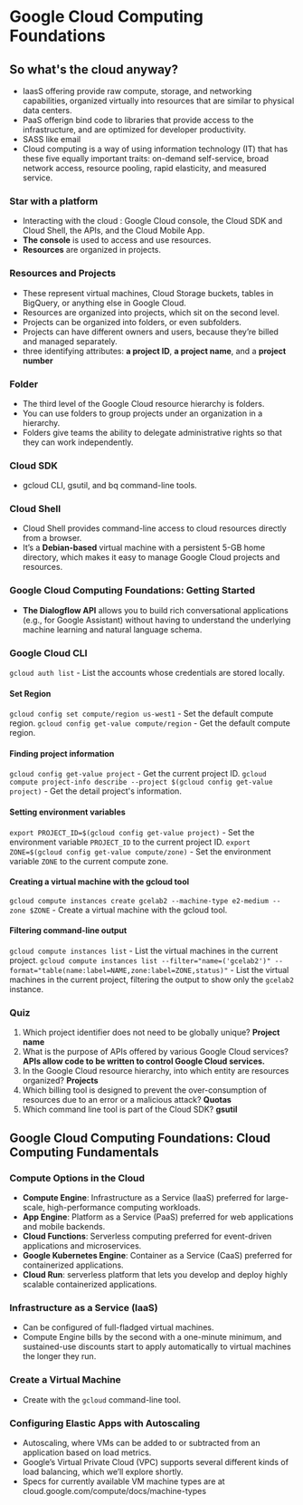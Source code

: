 # Google Cloud Computing Foundations

## So what's the cloud anyway?

- IaasS offering provide raw compute, storage, and networking capabilities, organized virtually into resources that are similar to physical data centers.
- PaaS offerign bind code to libraries that provide access to the infrastructure, and are optimized for developer productivity.
- SASS like email
- Cloud computing is a way of using information technology (IT) that has these five equally important traits: on-demand self-service, broad network access, resource pooling, rapid elasticity, and measured service.

### Star with a platform

- Interacting with the cloud : Google Cloud console, the Cloud SDK and Cloud Shell, the APIs, and the Cloud Mobile App.
- **The console** is used to access and use resources.
- **Resources** are organized in projects.

### Resources and Projects

- These represent virtual machines, Cloud Storage buckets, tables in BigQuery, or anything else in Google Cloud.
- Resources are organized into projects, which sit on the second level.
- Projects can be organized into folders, or even subfolders.
- Projects can have different owners and users, because they’re billed and managed separately.
- three identifying attributes: **a project ID**, **a project name**, and a **project number**

### Folder

- The third level of the Google Cloud resource hierarchy is folders.
- You can use folders to group projects under an organization in a hierarchy.
- Folders give teams the ability to delegate administrative rights so that they can work independently.

### Cloud SDK

- gcloud CLI, gsutil, and bq command-line tools.

### Cloud Shell

- Cloud Shell provides command-line access to cloud resources directly from a browser.
- It’s a **Debian-based** virtual machine with a persistent 5-GB home directory, which makes it easy to manage Google Cloud projects and resources.

### Google Cloud Computing Foundations: Getting Started

- **The Dialogflow API** allows you to build rich conversational applications (e.g., for Google Assistant) without having to understand the underlying machine learning and natural language schema.

### Google Cloud CLI

`gcloud auth list` - List the accounts whose credentials are stored locally.

#### Set Region

`gcloud config set compute/region us-west1` - Set the default compute region.
`gcloud config get-value compute/region` - Get the default compute region.

#### Finding project information

`gcloud config get-value project` - Get the current project ID.
`gcloud compute project-info describe --project $(gcloud config get-value project)` - Get the detail project's information.

#### Setting environment variables

`export PROJECT_ID=$(gcloud config get-value project)` - Set the environment variable `PROJECT_ID` to the current project ID.
`export ZONE=$(gcloud config get-value compute/zone)` - Set the environment variable `ZONE` to the current compute zone.

#### Creating a virtual machine with the gcloud tool

`gcloud compute instances create gcelab2 --machine-type e2-medium --zone $ZONE` - Create a virtual machine with the gcloud tool.

#### Filtering command-line output

`gcloud compute instances list` - List the virtual machines in the current project.
`gcloud compute instances list --filter="name=('gcelab2')" --format="table(name:label=NAME,zone:label=ZONE,status)"` - List the virtual machines in the current project, filtering the output to show only the `gcelab2` instance.

### Quiz

1. Which project identifier does not need to be globally unique? **Project name**
2. What is the purpose of APIs offered by various Google Cloud services? **APIs allow code to be written to control Google Cloud services.**
3. In the Google Cloud resource hierarchy, into which entity are resources organized? **Projects**
4. Which billing tool is designed to prevent the over-consumption of resources due to an error or a malicious attack? **Quotas**
5. Which command line tool is part of the Cloud SDK? **gsutil**

## Google Cloud Computing Foundations: Cloud Computing Fundamentals

### Compute Options in the Cloud

- **Compute Engine**: Infrastructure as a Service (IaaS) preferred for large-scale, high-performance computing workloads.
- **App Engine**: Platform as a Service (PaaS) preferred for web applications and mobile backends.
- **Cloud Functions**: Serverless computing preferred for event-driven applications and microservices.
- **Google Kubernetes Engine**: Container as a Service (CaaS) preferred for containerized applications.
- **Cloud Run**:  serverless platform that lets you develop and deploy highly scalable containerized applications.

### Infrastructure as a Service (IaaS)

- Can be configured of full-fladged virtual machines.
- Compute Engine bills by the second with a one-minute minimum, and sustained-use discounts start to apply automatically to virtual machines the longer they run.

### Create a Virtual Machine

- Create with the `gcloud` command-line tool.

### Configuring Elastic Apps with Autoscaling

- Autoscaling, where VMs can be added to or subtracted from an application based on load metrics.
- Google’s Virtual Private Cloud (VPC) supports several different kinds of load balancing, which we’ll explore shortly.
- Specs for currently available VM machine types are at cloud.google.com/compute/docs/machine-types